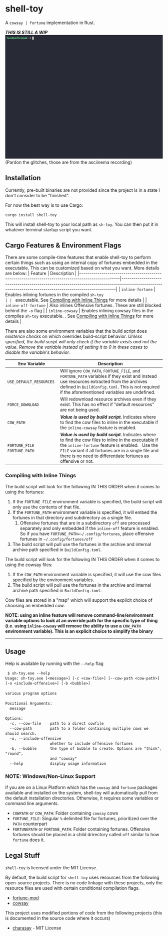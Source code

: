 # shell-toy
A `cowsay | fortune` implementation in Rust.

***THIS IS STILL A WIP***
![Demo](./demo.gif)
(Pardon the glitches, those are from the asciinema recording)

## Installation

Currently, pre-built binaries are not provided since the project is in a state I don't consider to be "finished".

For now the best way is to use Cargo:
```
cargo install shell-toy
```
This will install shell-toy to your local path as `sh-toy`. You can then put it in whatever terminal startup script you want.

## Cargo Features & Environment Flags
There are some compile-time features that enable shell-toy to perform certain things such as using an internal copy of fortunes embedded in the executable. This can be customized based on what you want. More details are below:
| Feature                                                                                          | Description                                                                                                                                             |
|--------------------------------------------------------------------------------------------------|---------------------------------------------------------------------------------------------------------------------------------------------------------|
| `inline-fortune`                                                                                 | Enables inlining fortunes in the compiled `sh-toy                                                                                                       |
| ` executable. See [Compiling with Inline Things](#compiling-with-inline-things) for more details |
| `inline-off-fortune`                                                                             | Also inlines Offensive fortunes. These are still blocked behind the `-o` flag                                                                           |
| `inline-cowsay`                                                                                  | Enables inlining cowsay files in the compiles `sh-toy` executable. . See [Compiling with Inline Things](#compiling-with-inline-things) for more details |

There are also some environment variables that the build script does _existence checks_ on which overrides build-script behavior. _Unless specified, the build script will only check if the variable exists and not the value. Remove the variable instead of setting it to 0 in these cases to disable the variable's behavior._

| Env Variable                         | Description                                                                                                                                                                                                                                                                               |
|--------------------------------------|-------------------------------------------------------------------------------------------------------------------------------------------------------------------------------------------------------------------------------------------------------------------------------------------|
| `USE_DEFAULT_RESOURCES`              | Will ignore `COW_PATH`, `FORTUNE_FILE`, and `FORTUNE_PATH` variables if they exist and instead use resources extracted from the archives defined in `BuildConfig.toml`. This is not required if the aforementioned variables are undefined.                                               |
| `FORCE_DOWNLOAD`                     | Will redownload resource archives even if they exist. This has no effect if "default resources" are not being used.                                                                                                                                                                       |
| `COW_PATH`                           | **_Value is used by build script._** Indicates where to find the cow files to inline in the executable if the `inline-cowsay` feature is enabled.                                                                                                                                         |
| `FORTUNE_FILE` &nbsp; `FORTUNE_PATH` | **_Value is used by build script._** Indicates where to find the cow files to inline in the executable if the `inline-fortune` feature is enabled. &nbsp; Use the `FILE` variant if all fortunes are in a single file and there is no need to differentiate fortunes as offensive or not. |

### Compiling with Inline Things
 The build script will look for the following IN THIS ORDER when it comes to using the fortunes:

1. If the `FORTUNE_FILE` environment variable is specified, the build script will only use the contents of that file.
2. If the `FORTUNE_PATH` environment variable is specified, it will embed the fortunes in that directory and subdirectory as a single file.
   1. Offensive fortunes that are in a subdirectory `off` are processed separately and only embedded if the `inline-off` feature is enabled. So if you have `FORTUNE_PATH=~/.config/fortunes`, place offensive fortunes in `~/.config/fortunes/off`
3. The build script will pull use the fortunes in the archive and internal archive path specified in `BuildConfig.toml`.


 The build script will look for the following IN THIS ORDER when it comes to using the cowsay files:


1. If the `COW_PATH` environment variable is specified, it will use the cow files specified by the environment variables.
2. The build script will pull use the fortunes in the archive and internal archive path specified in `BuildConfig.toml`.

Cow files are stored in a "map" which will support the explicit choice of choosing an embedded cow.


**NOTE: using an inline feature will remove command-line/environment variable options to look at an override path for the specific type of thing (i.e. using `inline-cowsay` will remove the ability to use a `COW_PATH` environment variable). This is an explicit choice to simplify the binary**

---
## Usage

Help is available by running with the `--help` flag
```
 $ sh-toy.exe --help
Usage: sh-toy.exe [<message>] [-c <cow-file>] [--cow-path <cow-path>] [-o <include-offensive>] [-b <bubble>]

various program options

Positional Arguments:
  message

Options:
  -c, --cow-file    path to a direct cowfile
  --cow-path        path to a folder containing multiple cows we should search.
  -o, --include-offensive
                    whether to include offensive fortunes
  -b, --bubble      the type of bubble to create. Options are "think", "round",
                    and "cowsay"
  --help            display usage information
```

### NOTE: Windows/Non-Linux Support

If you are on a Linux Platform which has the `cowsay` and `fortune` packages available and installed on the system, shell-toy will automatically pull from the default installation directories. Otherwise, it requires some variables or command line arguments.


- `COWPATH` or `COW_PATH`: Folder containing `cowsay` cows
- `FORTUNE_FILE`: Singular `%` delimited file for fortunes, prioritized over the `PATH` counterpart
- `FORTUNEPATH` or `FORTUNE_PATH`: Folder containing fortunes. Offensive fortunes should be placed in a child drirectory called `off` similar to how `fortune` does it.

## Legal Stuff
`shell-toy` is licensed under the MIT License.

By default, the build script for `shell-toy` uses resources from the following open-source projects. There is no code linkage with these projects, only the resource files are used with certain conditional compilation flags.

- [fortune-mod](https://github.com/shlomif/fortune-mod)
- [cowsay](https://github.com/cowsay-org/cowsay)


This project uses modified portions of code from the following projects (this is documented in the source code where it occurs)
- [charasay](https://github.com/latipun7/charasay/blob/main/src/bubbles.rs) - MIT License